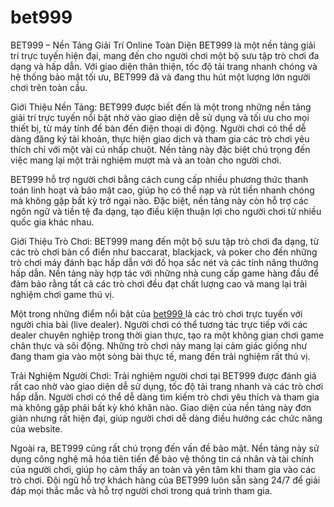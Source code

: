 # bet999
BET999 – Nền Tảng Giải Trí Online Toàn Diện
BET999 là một nền tảng giải trí trực tuyến hiện đại, mang đến cho người chơi một bộ sưu tập trò chơi đa dạng và hấp dẫn. Với giao diện thân thiện, tốc độ tải trang nhanh chóng và hệ thống bảo mật tối ưu, BET999 đã và đang thu hút một lượng lớn người chơi trên toàn cầu.

Giới Thiệu Nền Tảng: BET999 được biết đến là một trong những nền tảng giải trí trực tuyến nổi bật nhờ vào giao diện dễ sử dụng và tối ưu cho mọi thiết bị, từ máy tính để bàn đến điện thoại di động. Người chơi có thể dễ dàng đăng ký tài khoản, thực hiện giao dịch và tham gia các trò chơi yêu thích chỉ với một vài cú nhấp chuột. Nền tảng này đặc biệt chú trọng đến việc mang lại một trải nghiệm mượt mà và an toàn cho người chơi.

BET999 hỗ trợ người chơi bằng cách cung cấp nhiều phương thức thanh toán linh hoạt và bảo mật cao, giúp họ có thể nạp và rút tiền nhanh chóng mà không gặp bất kỳ trở ngại nào. Đặc biệt, nền tảng này còn hỗ trợ các ngôn ngữ và tiền tệ đa dạng, tạo điều kiện thuận lợi cho người chơi từ nhiều quốc gia khác nhau.

Giới Thiệu Trò Chơi: BET999 mang đến một bộ sưu tập trò chơi đa dạng, từ các trò chơi bàn cổ điển như baccarat, blackjack, và poker cho đến những trò chơi máy đánh bạc hấp dẫn với đồ họa sắc nét và các tính năng thưởng hấp dẫn. Nền tảng này hợp tác với những nhà cung cấp game hàng đầu để đảm bảo rằng tất cả các trò chơi đều đạt chất lượng cao và mang lại trải nghiệm chơi game thú vị.

Một trong những điểm nổi bật của <a href="https://bet999-vn.com"> bet999 </a> là các trò chơi trực tuyến với người chia bài (live dealer). Người chơi có thể tương tác trực tiếp với các dealer chuyên nghiệp trong thời gian thực, tạo ra một không gian chơi game chân thực và sôi động. Những trò chơi này mang lại cảm giác giống như đang tham gia vào một sòng bài thực tế, mang đến trải nghiệm rất thú vị.

Trải Nghiệm Người Chơi: Trải nghiệm người chơi tại BET999 được đánh giá rất cao nhờ vào giao diện dễ sử dụng, tốc độ tải trang nhanh và các trò chơi hấp dẫn. Người chơi có thể dễ dàng tìm kiếm trò chơi yêu thích và tham gia mà không gặp phải bất kỳ khó khăn nào. Giao diện của nền tảng này đơn giản nhưng rất hiện đại, giúp người chơi dễ dàng điều hướng các chức năng của website.

Ngoài ra, BET999 cũng rất chú trọng đến vấn đề bảo mật. Nền tảng này sử dụng công nghệ mã hóa tiên tiến để bảo vệ thông tin cá nhân và tài chính của người chơi, giúp họ cảm thấy an toàn và yên tâm khi tham gia vào các trò chơi. Đội ngũ hỗ trợ khách hàng của BET999 luôn sẵn sàng 24/7 để giải đáp mọi thắc mắc và hỗ trợ người chơi trong quá trình tham gia.
